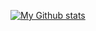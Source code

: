[![My Github stats](https://github-readme-stats.vercel.app/api?username=nhonorisg&show=reviews,discussions_started,discussions_answered,prs_merged,prs_merged_percentage&show_icons=true&theme=tokyonight)](https://github.com/nhonorisg)
